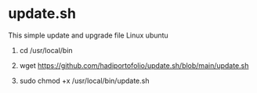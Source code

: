 # update.sh
This simple update and upgrade file Linux ubuntu

1. cd /usr/local/bin

2. wget https://github.com/hadiportofolio/update.sh/blob/main/update.sh

3. sudo chmod +x /usr/local/bin/update.sh
